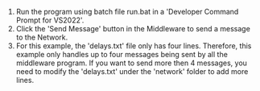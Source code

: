 1. Run the program using batch file run.bat in a 'Developer Command Prompt for VS2022'.
2. Click the 'Send Message' button in the Middleware to send a message to the Network. 
3. For this example, the 'delays.txt' file only has four lines. Therefore, this example only handles up to four messages being sent by all the middleware program. If you want to send more then 4 messages, you need to modify the 'delays.txt' under the 'network' folder to add more lines.
